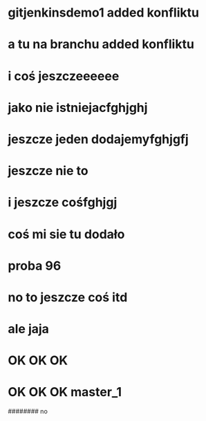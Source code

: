 # gitjenkinsdemo1 added konfliktu

# a tu na branchu added konfliktu

# i coś jeszczeeeeee

# jako nie istniejacfghjghj 

# jeszcze jeden dodajemyfghjgfj

# jeszcze nie to

# i jeszcze cośfghjgj

# coś mi sie tu dodało

# proba 96

# no to jeszcze coś itd

# ale jaja

# OK OK OK 

# OK OK OK  master_1

######## no
